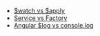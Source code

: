 * [$watch vs $apply](http://stackoverflow.com/questions/15112584/angularjs-using-scope-watch-and-scope-apply)
* [Service vs Factory](http://stackoverflow.com/questions/14324451/angular-service-vs-angular-factory)
* [Angular $log vs console.log](http://stackoverflow.com/questions/24185847/why-use-angulars-log-instead-of-console-log)

